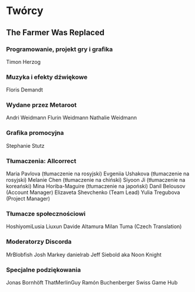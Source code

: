 # Twórcy

## The Farmer Was Replaced

### Programowanie, projekt gry i grafika
Timon Herzog

### Muzyka i efekty dźwiękowe
Floris Demandt

### Wydane przez Metaroot
Andri Weidmann
Flurin Weidmann
Nathalie Weidmann

### Grafika promocyjna
Stephanie Stutz

### Tłumaczenia: Allcorrect
Maria Pavlova (tłumaczenie na rosyjski)
Evgeniia Ushakova (tłumaczenie na rosyjski)
Melanie Chen (tłumaczenie na chiński)
Siyoon Ji (tłumaczenie na koreański)
Mina Horiba-Maguire (tłumaczenie na japoński)
Danil Belousov (Account Manager)
Elizaveta Shevchenko (Team Lead)
Yulia Tregubova (Project Manager)

### Tłumacze społecznościowi
HoshiyomiLusia
Liuxun
Davide Altamura
Milan Tuma (Czech Translation)

### Moderatorzy Discorda
MrBlobfish
Josh Markey
danielrab
Jeff Siebold aka Noon Knight

### Specjalne podziękowania
Jonas Bornhöft
ThatMerlinGuy
Ramón Buchenberger
Swiss Game Hub